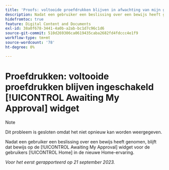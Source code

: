 ```yaml
---
title: 'Proofs: voltooide proefdrukken blijven in afwachting van mijn goedkeuringswidget'
description: Nadat een gebruiker een beslissing over een bewijs heeft genomen, blijft dat bewijs op de [!UICONTROL Awaiting My Approval] widget voor de gebruikers [!UICONTROL Home] in de nieuwe Home-ervaring.
hidefromtoc: true
feature: Digital Content and Documents
exl-id: 38a0f678-3441-4a0b-a2ab-bc1d7c96c1d6
source-git-commit: 510d269306ca0619435caba2682fd4fdccc4e1f9
workflow-type: tm+mt
source-wordcount: '78'
ht-degree: 0%

---
```


# Proefdrukken: voltooide proefdrukken blijven ingeschakeld [!UICONTROL Awaiting My Approval] widget

>[!NOTE]
>
>Dit probleem is gesloten omdat het niet opnieuw kan worden weergegeven.

Nadat een gebruiker een beslissing over een bewijs heeft genomen, blijft dat bewijs op de [!UICONTROL Awaiting My Approval] widget voor de gebruikers [!UICONTROL Home] in de nieuwe Home-ervaring.

_Voor het eerst gerapporteerd op 21 september 2023._
